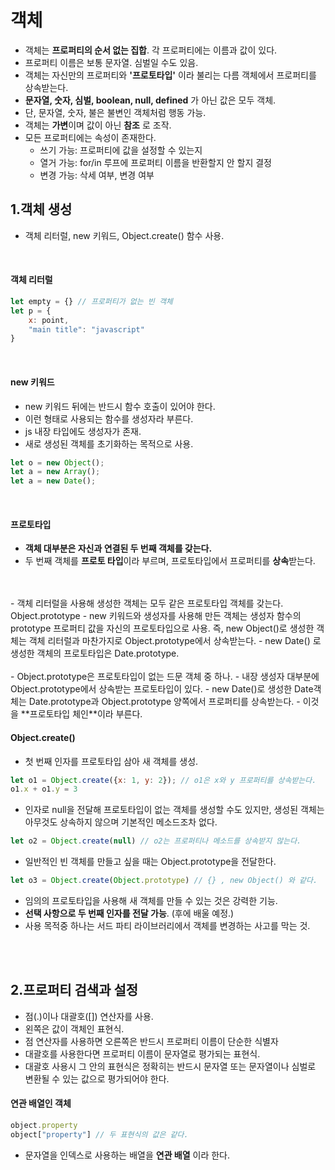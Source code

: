 # **객체**

- 객체는 **프로퍼티의 순서 없는 집합**. 각 프로퍼티에는 이름과 값이 있다.
- 프로퍼티 이름은 보통 문자열. 심벌일 수도 있음.
- 객체는 자신만의 프로퍼티와 **'프로토타입'** 이라 불리는 다름 객체에서 프로퍼티를 상속받는다.
- **문자열, 숫자, 심벌, boolean, null, defined** 가 아닌 값은 모두 객체.
- 단, 문자열, 숫자, 불은 불변인 객체처럼 행동 가능.
- 객체는 **가변**이며 값이 아닌 **참조** 로 조작.
- 모든 프로퍼티에는 속성이 존재한다.
  - 쓰기 가능: 프로퍼티에 값을 설정할 수 있는지
  - 열거 가능: for/in 루프에 프로퍼티 이름을 반환할지 안 할지 결정
  - 변경 가능: 삭세 여부, 변경 여부


## 1.객체 생성

- 객체 리터럴, new 키워드, Object.create() 함수 사용.

</br>

#### 객체 리터럴
```javascript
let empty = {} // 프로퍼티가 없는 빈 객체
let p = {
    x: point,
    "main title": "javascript"
}
```
</br>

#### new 키워드
- new 키워드 뒤에는 반드시 함수 호출이 있어야 한다.
- 이런 형태로 사용되는 함수를 생성자라 부른다.
- js 내장 타입에도 생성자가 존재.
- 새로 생성된 객체를 초기화하는 목적으로 사용.
```javascript
let o = new Object();
let a = new Array();
let a = new Date();
```
</br>

#### 프로토타입
- **객체 대부분은 자신과 연결된 두 번째 객체를 갖는다.**
- 두 번째 객체를 **프로토 타입**이라 부르며, 프로토타입에서 프로퍼티를 **상속**받는다.
</br>
</br>
- 객체 리터럴을 사용해 생성한 객체는 모두 같은 프로토타입 객체를 갖는다. Object.prototype
- new 키워드와 생성자를 사용해 만든 객체는 생성자 함수의 prototype 프로퍼티 값을 자신의 프로토타입으로 사용. 즉, new Object()로 생성한 객체는 객체 리터럴과 마찬가지로 Object.prototype에서 상속받는다.
- new Date() 로 생성한 객체의 프로토타입은 Date.prototype.
</br>
</br>
- Object.prototype은 프로토타입이 없는 드문 객체 중 하나.
- 내장 생성자 대부분에 Object.prototype에서 상속받는 프로토타입이 있다.
- new Date()로 생성한 Date객체는 Date.prototype과 Object.prototype 양쪽에서 프로퍼티를 상속받는다.
- 이것을 **프로토타입 체인**이라 부른다.

</br>

#### Object.create()
- 첫 번째 인자를 프로토타입 삼아 새 객체를 생성.
```javascript
let o1 = Object.create({x: 1, y: 2}); // o1은 x와 y 프로퍼티를 상속받는다.
o1.x + o1.y = 3
```
- 인자로 null을 전달해 프로토타입이 없는 객체를 생성할 수도 있지만, 생성된 객체는 아무것도 상속하지 않으며 기본적인 메소드조차 없다.
```javascript
let o2 = Object.create(null) // o2는 프로퍼티나 메소드를 상속받지 않는다.
```
- 일반적인 빈 객체를 만들고 싶을 때는 Object.prototype을 전달한다.
```javascript
let o3 = Object.create(Object.prototype) // {} , new Object() 와 같다.
```
- 임의의 프로토타입을 사용해 새 객체를 만들 수 있는 것은 강력한 기능.
- **선택 사항으로 두 번째 인자를 전달 가능**. (후에 배울 예정.)
- 사용 목적중 하나는 서드 파티 라이브러리에서 객체를 변경하는 사고를 막는 것.

</br>
</br>

## 2.프로퍼티 검색과 설정
- 점(.)이나 대괄호([]) 연산자를 사용.
- 왼쪽은 값이 객체인 표현식.
- 점 연산자를 사용하면 오른쪽은 반드시 프로퍼티 이름이 단순한 식별자
- 대괄호를 사용한다면 프로퍼티 이름이 문자열로 평가되는 표현식.
- 대괄호 사용시 그 안의 표현식은 정확히는 반드시 문자열 또는 문자열이나 심벌로 변환될 수 있는 값으로 평가되어야 한다.
  

#### 연관 배열인 객체
```javascript
object.property
object["property"] // 두 표현식의 값은 같다.
```

- 문자열을 인덱스로 사용하는 배열을 **연관 배열** 이라 한다. 